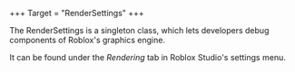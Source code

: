 +++
Target = "RenderSettings"
+++

The RenderSettings is a singleton class, which lets developers debug components of Roblox's graphics engine.It can be found under the _Rendering_ tab in Roblox Studio's settings menu.
